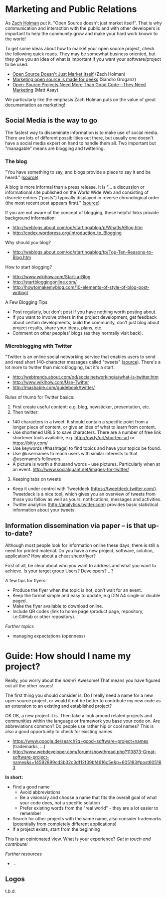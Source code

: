 
# Marketing and Public Relations
As [Zach Holman](http://zachholman.com/) put it, "Open Source doesn't just market itself". That is why communication and interaction with the public and with other developers is important to help the community grow and make your hard work known to the world! 

To get some ideas about how to market your open source project, check the following quick reads. They may be somewhat business oriented, but they give you an idea of what is important if you want your software/project to be used:
* [Open Source Doesn't Just Market Itself](http://zachholman.com/posts/open-source-marketing/) (Zach Holman)
* [Marketing open source is made for geeks](http://opensource.com/business/12/9/a-complete-guide-marketing-project-business) (Sandro Groganz)
* [Open-Source Projects Need More Than Good Code—They Need Marketing](http://readwrite.com/2014/10/10/open-source-marketing-apache-storm-nathan-merz) (Matt Asay)

<i class="octicon octicon-comment-discussion"></i> We particularly like the emphasis Zach Holman puts on the value of great documentation as marketing! 


## Social Media is the way to go

The fastest way to disseminate information is to make use of social media. There are lots of different possibilities out there, but usually one doesn't have a social media expert on hand to handle them all.  Two important but "managable" means are blogging and twittering.

### The blog 

"You have something to say, and blogs provide a place to say it and be heard." 
 ([source](http://weblogs.about.com/od/startingablog/tp/Top-Ten-Reasons-to-Blog.htm))

A blog is more informal than a press release. It is "... a discussion or informational site published on the World Wide Web and consisting of discrete entries ("posts") typically displayed in reverse chronological order (the most recent post appears first)." ([source](https://en.wikipedia.org/wiki/Blog))

If you are not aware of the concept of blogging, these helpful links provide background information:
* http://weblogs.about.com/od/startingablog/p/WhatIsABlog.htm
* http://codex.wordpress.org/Introduction_to_Blogging

Why should you blog?
* http://weblogs.about.com/od/startingablog/tp/Top-Ten-Reasons-to-Blog.htm

How to start blogging?
* http://www.wikihow.com/Start-a-Blog
* http://startbloggingonline.com/ 
* http://howtomakemyblog.com/10-elements-of-style-of-blog-post-writing/

A Few Blogging Tips

* Post regularly, but don't post if you have nothing worth posting about.
* If you want to involve others in the project development, get feedback about certain developments, build the community, don't just blog about project results, share your ideas, plans, etc.
* Comment on other peoples' blogs (as they normally visit back).


### Microblogging with Twitter
"Twitter is an online social networking service that enables users to send and read short 140-character messages called "tweets" ([source](https://en.wikipedia.org/wiki/Twitter)). There's a lot more to twitter than microblogging, but it's a start.
* http://webtrends.about.com/od/socialnetworking/a/what-is-twitter.htm
* http://www.wikihow.com/Use-Twitter
* http://mashable.com/guidebook/twitter/ 

Rules of thumb for Twitter basics:
1. First create useful content: e.g. blog, newsticker, presentation, etc.
2. Then twitter: 
 * 140 characters in a tweet: It should contain a specific point from a longer piece of content, or give an idea of what to learn from content.
 * Use shortened URLS to save characters. There are a number of free link shortener tools available, e.g. http://ow.ly/url/shorten-url or https://bitly.com/ 
 * Use keywords (#hashtags) to find topics and have your topics be found.
 * Use @usernames to reach users with similar interests to that @username’s followers.
 * A picture is worth a thousand words - use pictures. Particularly when at an event. http://www.socialquant.net/images-for-twitter/
3. Keeping tabs on tweets
 * Keep it under control with Tweetdeck (https://tweetdeck.twitter.com/). Tweetdeck is a nice tool, which gives you an overview of tweets from those you follow as well as yours, notifications, messages and activities.
 * Twitter analytics (http://analytics.twitter.com) provides basic statistical information about your tweets.

## Information dissemination via paper – is that up-to-date?

Although most people look for information online these days, there is still a need for printed material. Do you have a new project, software, solution, application?  How about a cheat sheet/flyer? 

First of all, be clear about who you want to address and what you want to achieve. Is your target group Users? Developers? ...?

A few tips for flyers:
* Produce the flyer when the topic is hot, don’t wait for an event.
* Keep the format simple and easy to update, e.g DIN A4 single or double paged.
* Make the flyer available to download online.
* Include QR codes (link to home page /product page, repository, i.e.GitHub or other repository).

	
*Further topics*

* managing expectations (openness)



# <i class="octicon octicon-megaphone"></i> Guide: How should I name my project?

Really, you worry about the <em>name</em>? Awesome! That means you have figured out all the other issues!
    
The first thing you should consider is: Do I really need a name for a new open source project, or would it not be better to contribute my new code as an extension to an existing and established project?

OK OK, a new project it is. Then take a look around related projects and communities within the language or framework you base your code on. Are abbreviations common? Do people use rather hip or cool names? This is also a good opportunity to check for existing names.

* <i class="octicon octicon-bug"></i> https://www.google.de/search?q=good+software+project+names (trademarks, …)
* <i class="octicon octicon-bug"></i> http://www.webdeveloper.com/forum/showthread.php?113873-Great-software-project-names&s=14592899cd3b32c3df12f39bf4616c5e&p=605183#post605183 
        
**In short:**

* Find a good name
  * Avoid abbreviations
  * Be a visionary and choose a name that fits the overall goal of what your code does, not a specific solution
  * Prefer existing words from the "real world" - they are a lot easier to remember
* Search for other projects with the same name, also consider <i class="octicon octicon-law"></i> trademarks (potentially from completely different applications)
* If a project exists, start from the beginning

<i class="octicon octicon-comment-discussion"></i> This is an opinionated view. What is your experience? *Get in touch and contribute!*

*Further resources*
 * ...
 
## Logos
t.b.d.
 